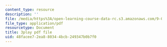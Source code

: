 ```yaml
---
content_type: resource
description: ''
file: /media/https%3A/open-learning-course-data-rc.s3.amazonaws.com/9-00-introduction-to-psychology-fall-2004/48facee72ea880344bcb249347b0b7f0_10503.pdf
file_type: application/pdf
resourcetype: Document
title: 3play pdf file
uid: 48facee7-2ea8-8034-4bcb-249347b0b7f0
---
```

